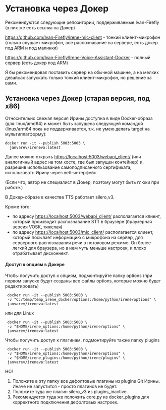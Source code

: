 # Установка через Докер

Рекомендуются следующие репозитории, поддерживаемые Ivan-Firefly (в них же есть ссылка на Докер)

https://github.com/Ivan-Firefly/irene-mic-client - тонкий клиент-микрофон (только слушает микрофон, все распознавание на сервере, есть докер под ARM и под малинки)

https://github.com/Ivan-Firefly/Irene-Voice-Assistant-Docker - полный сервер (есть докер под ARM)

Я бы рекомендовал поставить сервер на обычной машине, а на мелких девайсах запускать только тонкий клиент-микрофон, но решение за вами.

## Установка через Докер (старая версия, под x86)


Относительно свежая версия Ирины доступна в виде Docker-образа (для linux/amd64) и может быть запущена
следующей командой (linux/arm64 пока не поддерживается, т.к. не умею делать target на мультиплатформу):

```shell
docker run -it --publish 5003:5003 \
  janvarev/ireneva:latest
```

Далее можно открыть [https://localhost:5003/webapi_client/](https://localhost:5003/webapi_client/) (или аналогичный адрес на том хосте, где был
запущен контейнер) и, разрешив использование самоподписанного сертификата, использовать Ирину через веб-интерфейс.

(Если что, автор не специалист в Докер, поэтому могут быть глюки при работе.)

В Докер-образе в качестве TTS работает silero_v3.

Кроме того:
- по адресу [https://localhost:5003/webapi_client/](https://localhost:5003/webapi_client/) располагается клиент, который производит распознавание STT в браузере (браузерная версия VOSK, тяжелая)
- по адресу [https://localhost:5003/mic_client/](https://localhost:5003/mic_client/) располагается клиент, который посылает информацию с микрофона на сервер, для серверного распознавания речи в потоковом режиме. Он более легкий для браузера, но в нем чуть меньше настроек, и плохо отрабатывает дисконнект.

#### Доступ к опциям в Докере

Чтобы получить доступ к опциям, подмонтируйте папку options (при первом запуске будут созданы все файлы options, которые можно будет редактировать)
```shell
 docker run -it --publish 5003:5003 \
 -v "C:/temp/temp_irene_docker/options:/home/python/irene/options" \
 janvarev/ireneva:latest
```
или для Linux
```shell
 docker run -it --publish 5003:5003 \
 -v "$HOME/irene_options:/home/python/irene/options" \
 janvarev/ireneva:latest
```

Чтобы получить доступ к плагинам, подмонтируйте также папку plugins
```shell
 docker run -it --publish 5003:5003 \
 -v "$HOME/irene_options:/home/python/irene/options" \
 -v "$HOME/irene_plugins:/home/python/irene/plugins" \
 janvarev/ireneva:latest
```
НО! 
1. Положите в эту папку все дефолтовые плагины из plugins Git Ирины. Иначе не запустится - просто плагинов не будет. 
2. Положите туда же плагин silero_v3 из plugins_inactive.
3. Рекомендуется туда же положить core.py из docker_plugins для корректного подключения дефолтовых настроек.
